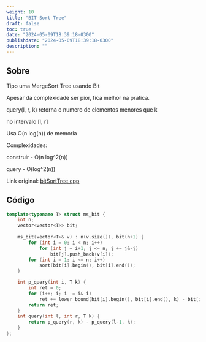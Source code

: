 ```yaml
---
weight: 10
title: "BIT-Sort Tree"
draft: false
toc: true
date: "2024-05-09T18:39:18-0300"
publishdate: "2024-05-09T18:39:18-0300"
description: ""
---
```


## Sobre
 Tipo uma MergeSort Tree usando Bit

 Apesar da complexidade ser pior, fica melhor na pratica.



 query(l, r, k) retorna o numero de elementos menores que k 

 no intervalo [l, r]



 Usa O(n log(n)) de memoria



 Complexidades:

 construir - O(n log^2(n)) 

 query - O(log^2(n)) 



Link original: [bitSortTree.cpp](https://github.com/brunomaletta/Biblioteca/tree/master/Codigo/Estruturas/bitSortTree.cpp)

## Código
```cpp
template<typename T> struct ms_bit {
    int n;
    vector<vector<T>> bit;
  
    ms_bit(vector<T>& v) : n(v.size()), bit(n+1) {
        for (int i = 0; i < n; i++)
            for (int j = i+1; j <= n; j += j&-j)
                bit[j].push_back(v[i]);
        for (int i = 1; i <= n; i++)
            sort(bit[i].begin(), bit[i].end());
    }

    int p_query(int i, T k) {
        int ret = 0;
        for (i++; i; i -= i&-i)
            ret += lower_bound(bit[i].begin(), bit[i].end(), k) - bit[i].begin();
        return ret;
    }
    int query(int l, int r, T k) {
        return p_query(r, k) - p_query(l-1, k);
    }
};
```
